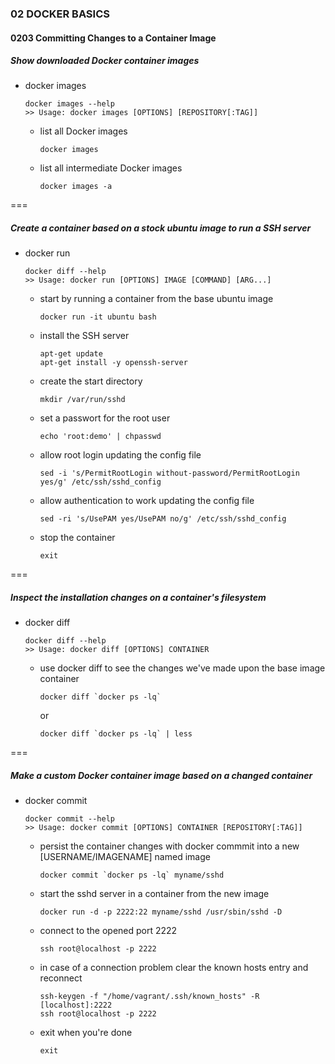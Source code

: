 ### 02 DOCKER BASICS
#### 0203 Committing Changes to a Container Image

##### Show downloaded Docker container images

- docker images  
  ```
  docker images --help  
  >> Usage: docker images [OPTIONS] [REPOSITORY[:TAG]]
  ```
  - list all Docker images  
    ```
    docker images
    ```
  - list all intermediate Docker images  
    ```
    docker images -a
    ```

===

##### Create a container based on a stock ubuntu image to run a SSH server

- docker run  
  ```
  docker diff --help  
  >> Usage: docker run [OPTIONS] IMAGE [COMMAND] [ARG...]
  ```
  - start by running a container from the base ubuntu image  
    ```
    docker run -it ubuntu bash
    ```
  - install the SSH server  
    ```
    apt-get update  
    apt-get install -y openssh-server
    ```
  - create the start directory  
    ```
    mkdir /var/run/sshd
    ```
  - set a passwort for the root user  
    ```
    echo 'root:demo' | chpasswd
    ```
  - allow root login updating the config file  
    ```
    sed -i 's/PermitRootLogin without-password/PermitRootLogin yes/g' /etc/ssh/sshd_config
    ```
  - allow authentication to work updating the config file  
    ```
    sed -ri 's/UsePAM yes/UsePAM no/g' /etc/ssh/sshd_config
    ```
  - stop the container  
    ```
    exit
    ```

===

##### Inspect the installation changes on a container's filesystem

- docker diff  
  ```
  docker diff --help  
  >> Usage: docker diff [OPTIONS] CONTAINER
  ```
  - use docker diff to see the changes we've made upon the base image container  
    ```
    docker diff `docker ps -lq`
    ```  
    or  
    ```
    docker diff `docker ps -lq` | less
    ```

===

##### Make a custom Docker container image based on a changed container

- docker commit  
  ```
  docker commit --help  
  >> Usage: docker commit [OPTIONS] CONTAINER [REPOSITORY[:TAG]]
  ```
  - persist the container changes with docker commmit into a new [USERNAME/IMAGENAME] named image  
    ```
    docker commit `docker ps -lq` myname/sshd
    ```
  - start the sshd server in a container from the new image  
    ```
    docker run -d -p 2222:22 myname/sshd /usr/sbin/sshd -D
    ```
  - connect to the opened port 2222  
    ```
    ssh root@localhost -p 2222
    ```
  - in case of a connection problem clear the known hosts entry and reconnect  
    ```
    ssh-keygen -f "/home/vagrant/.ssh/known_hosts" -R [localhost]:2222  
    ssh root@localhost -p 2222
    ```
  - exit when you're done  
    ```
    exit
    ```
